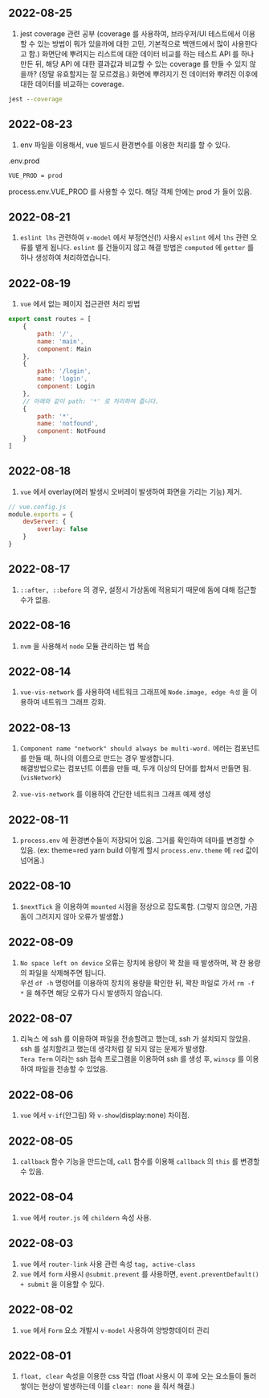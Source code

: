 ## 2022-08-25

1. jest coverage 관련 공부 (coverage 를 사용하여, 브라우저/UI 테스트에서 이용할 수 있는 방법이 뭐가 있을까에 대한 고민, 기본적으로 백앤드에서 많이 사용한다고 함.)
화면단에 뿌려지는 리스트에 대한 데이터 비교를 하는 테스트 API 를 하나 만든 뒤, 해당 API 에 대한 결과값과 비교할 수 있는 coverage 를 만들 수 있지 않을까? (정말 유효할지는 잘 모르겠음.)
화면에 뿌려지기 전 데이터와 뿌려진 이후에 대한 데이터를 비교하는 coverage.

```cmd
jest --coverage
```

## 2022-08-23

1. env 파일을 이용해서, vue 빌드시 환경변수를 이용한 처리를 할 수 있다.

.env.prod
```
VUE_PROD = prod
```

process.env.VUE_PROD 를 사용할 수 있다. 해당 객체 안에는 prod 가 들어 있음.

## 2022-08-21

1. `eslint lhs` 관련하여 `v-model` 에서 부정연산(!) 사용시 `eslint` 에서 `lhs` 관련 오류를 뱉게 됩니다.
`eslint` 를 건들이지 않고 해결 방법은 `computed` 에 `getter` 를 하나 생성하여 처리하였습니다.

## 2022-08-19

1. `vue` 에서 없는 페이지 접근관련 처리 방법

```js
export const routes = [
	{
		path: '/',
		name: 'main',
		component: Main
	},
	{
		path: '/login',
		name: 'login',
		component: Login
	},
    // 아래와 같이 path: '*' 로 처리하여 줍니다.
	{
		path: '*',
		name: 'notfound',
		component: NotFound
	}
]

```

## 2022-08-18

1. `vue` 에서 overlay(에러 발생시 오버레이 발생하여 화면을 가리는 기능) 제거. 

```js
// vue.config.js
module.exports = {
	devServer: {
    	overlay: false
    }
}
```

## 2022-08-17

1. `::after, ::before` 의 경우, 설정시 가상돔에 적용되기 때문에 돔에 대해 접근할 수가 없음.

## 2022-08-16

1. `nvm` 을 사용해서 `node` 모듈 관리하는 법 복습

## 2022-08-14

1. `vue-vis-network` 를 사용하여 네트워크 그래프에 `Node.image, edge 속성` 을 이용하여 네트워크 그래프 강화.

## 2022-08-13

1. `Component name "network" should always be multi-word.` 에러는 컴포넌트를 만들 때, 하나의 이름으로 만드는 경우 발생합니다. <br/>
해결방법으로는 컴포넌트 이름을 만들 때, 두개 이상의 단어를 합쳐서 만들면 됨. (`visNetwork`)

2. `vue-vis-network` 를 이용하여 간단한 네트워크 그래프 예제 생성

## 2022-08-11

1. `process.env` 에 환경변수들이 저장되어 있음. 그거를 확인하여 테마를 변경할 수 있음. (ex: theme=red yarn build 이렇게 할시 `process.env.theme` 에 `red` 값이 넘어옴.)

## 2022-08-10

1. `$nextTick` 을 이용하여 `mounted` 시점을 정상으로 잡도록함. (그렇지 않으면, 가끔 돔이 그려지지 않아 오류가 발생함.)

## 2022-08-09

1. `No space left on device` 오류는 장치에 용량이 꽉 찼을 때 발생하며, 꽉 찬 용량의 파일을 삭제해주면 됩니다. <br/>
우선 `df -h` 명령어를 이용하여 장치의 용량을 확인한 뒤, 꽉찬 파일로 가서 `rm -f *` 을 해주면 해당 오류가 다시 발생하지 않습니다.

## 2022-08-07

1. 리눅스 에 ssh 를 이용하여 파일을 전송할려고 했는데, ssh 가 설치되지 않았음. ssh 를 설치할려고 했는데 생각처럼 잘 되지 않는 문제가 발생함. <br/>
`Tera Term` 이라는 ssh 접속 프로그램을 이용하여 ssh 를 생성 후, `winscp` 를 이용하여 파일을 전송할 수 있었음. 

## 2022-08-06

1. `vue` 에서 `v-if`(안그림) 와 `v-show`(display:none) 차이점.

## 2022-08-05

1. `callback` 함수 기능을 만드는데, `call` 함수를 이용해 `callback` 의 `this` 를 변경할 수 있음.

## 2022-08-04

1. `vue` 에서 `router.js` 에 `childern` 속성 사용.

## 2022-08-03

1. `vue` 에서 `router-link` 사용 관련 속성 `tag, active-class`
2. `vue` 에서 `form` 사용시 `@submit.prevent` 를 사용하면, `event.preventDefault() + submit` 을 이용할 수 있다.

## 2022-08-02

1. `vue` 에서 `Form` 요소 개발시 `v-model` 사용하여 양방향데이터 관리

## 2022-08-01

1. `float, clear` 속성을 이용한 css 작업 (float 사용시 이 후에 오는 요소들이 둘러쌓이는 현상이 발생하는데 이를 `clear: none` 을 줘서 해결.)
